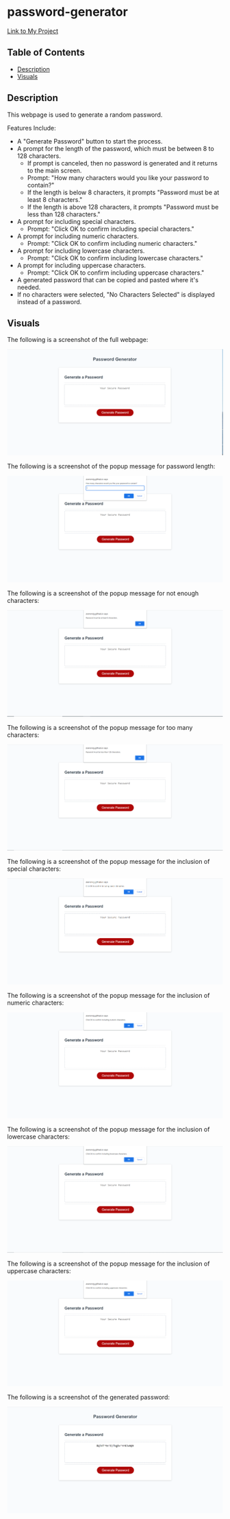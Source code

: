 # password-generator

[Link to My Project](https://zoerorvig.github.io/password-generator/)

## Table of Contents
- [Description](#description)
- [Visuals](#visuals)

## Description 
This webpage is used to generate a random password. 

Features Include: 
- A "Generate Password" button to start the process. 
- A prompt for the length of the password, which must be between 8 to 128 characters. 
    - If prompt is canceled, then no password is generated and it returns to the main screen. 
    - Prompt: "How many characters would you like your password to contain?"
    - If the length is below 8 characters, it prompts "Password must be at least 8 characters."
    - If the length is above 128 characters, it prompts "Password must be less than 128 characters."
- A prompt for including special characters. 
    - Prompt: "Click OK to confirm including special characters."
- A prompt for including numeric characters. 
    - Prompt: "Click OK to confirm including numeric characters."
- A prompt for including lowercase characters. 
    - Prompt: "Click OK to confirm including lowercase characters."
- A prompt for including uppercase characters. 
    - Prompt: "Click OK to confirm including uppercase characters."
- A generated password that can be copied and pasted where it's needed. 
- If no characters were selected, "No Characters Selected" is displayed instead of a password.

## Visuals 

The following is a screenshot of the full webpage:

![screenshot](./images/full-screen.PNG)

The following is a screenshot of the popup message for password length:

![screenshot](./images/character-question.PNG)

The following is a screenshot of the popup message for not enough characters:

![screenshot](./images/less-than-8.PNG)

The following is a screenshot of the popup message for too many characters:

![screenshot](./images/more-than-128.PNG)

The following is a screenshot of the popup message for the inclusion of special characters:

![screenshot](./images/special-characters.PNG)

The following is a screenshot of the popup message for the inclusion of numeric characters:

![screenshot](./images/numeric-characters.PNG)

The following is a screenshot of the popup message for the inclusion of lowercase characters:

![screenshot](./images/lowercase-characters.PNG)

The following is a screenshot of the popup message for the inclusion of uppercase characters:

![screenshot](./images/uppercase-characters.PNG)

The following is a screenshot of the generated password:

![screenshot](./images/displayed-password.PNG)

